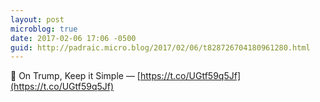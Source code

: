 ```yaml
---
layout: post
microblog: true
date: 2017-02-06 17:06 -0500
guid: http://padraic.micro.blog/2017/02/06/t828726704180961280.html
---
```

🔗 On Trump, Keep it Simple — [https://t.co/UGtf59q5Jf](https://t.co/UGtf59q5Jf)
